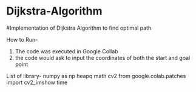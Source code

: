 # Dijkstra-Algorithm
#Implementation of Dijkstra Algorithm to find optimal path

How to Run-
1. The code was executed in Google Collab
2. the code would ask to input the coordinates of both the start and goal point

List of library-
 numpy as np
 heapq
math
 cv2
from google.colab.patches import cv2_imshow
time
